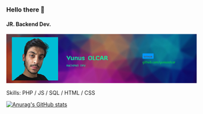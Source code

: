 ### Hello there 👋
#### JR. Backend Dev.
![Level 2 Backend Dev.](https://github.com/yunusolcar/php-camp/blob/master/Html/v1-banner-970x250.1657999755-62d3118b6bfcc.jpg)



Skills: PHP / JS / SQL / HTML / CSS 



[![Anurag's GitHub stats](https://github-readme-stats.vercel.app/api?username=yunusolcar&theme=gruvbox)](https://github.com/anuraghazra/github-readme-stats)




